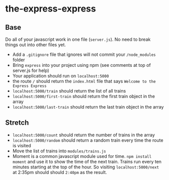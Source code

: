 # the-express-express

## Base

Do all of your javascript work in one file (`server.js`). No need to break things out into other files yet.

- Add a `.gitignore` file that ignores will not commit your `/node_modules` folder
- Bring `express` into your project using npm (see comments at top of server.js for help)
- Your application should run on `localhost:5000`
- the route `/` should return the `index.html` file that says `Welcome to the Express Express`
- `localhost:5000/train` should return the list of all trains
- `localhost:5000/first-train` should return the first train object in the array
- `localhost:5000/last-train` should return the last train object in the array

## Stretch

- `localhost:5000/count` should return the number of trains in the array
- `localhost:5000/random` should return a random train every time the route is visited
- Move the list of trains into `modules/trains.js`
- Moment is a common javascript module used for time. `npm install moment` and use it to show the time of the next train. Trains run every ten minutes starting at the top of the hour. So visiting `localhost:5000/next` at 2:35pm should should `2:40pm` as the result.
